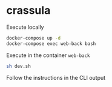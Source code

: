 # crassula

Execute locally
```bash
docker-compose up -d 
docker-compose exec web-back bash
```
Execute in the container `web-back`
```bash
sh dev.sh
```
Follow the instructions in the CLI output
